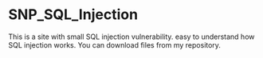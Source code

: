 # SNP_SQL_Injection
This is a site with small SQL injection vulnerability. easy to understand how SQL injection works. You can download files from my repository.

